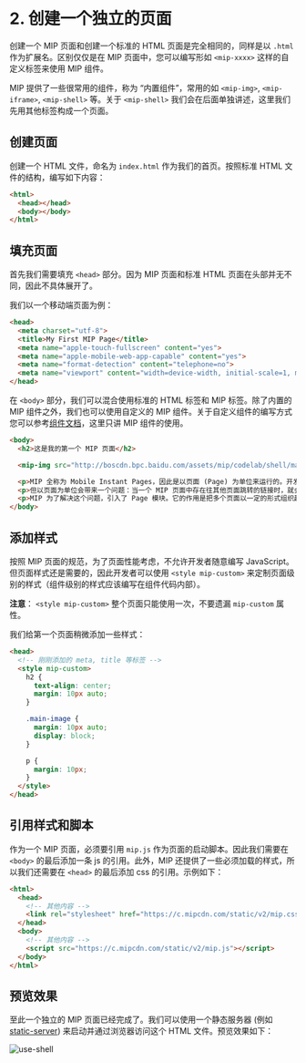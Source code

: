# 2. 创建一个独立的页面

创建一个 MIP 页面和创建一个标准的 HTML 页面是完全相同的，同样是以 `.html` 作为扩展名。区别仅仅是在 MIP 页面中，您可以编写形如 `<mip-xxxx>` 这样的自定义标签来使用 MIP 组件。

MIP 提供了一些很常用的组件，称为 “内置组件”，常用的如 `<mip-img>`, `<mip-iframe>`, `<mip-shell>` 等。关于 `<mip-shell>` 我们会在后面单独讲述，这里我们先用其他标签构成一个页面。

## 创建页面

创建一个 HTML 文件，命名为 `index.html` 作为我们的首页。按照标准 HTML 文件的结构，编写如下内容：

```html
<html>
  <head></head>
  <body></body>
</html>
```

## 填充页面

首先我们需要填充 `<head>` 部分。因为 MIP 页面和标准 HTML 页面在头部并无不同，因此不具体展开了。

我们以一个移动端页面为例：

```html
<head>
  <meta charset="utf-8">
  <title>My First MIP Page</title>
  <meta name="apple-touch-fullscreen" content="yes">
  <meta name="apple-mobile-web-app-capable" content="yes">
  <meta name="format-detection" content="telephone=no">
  <meta name="viewport" content="width=device-width, initial-scale=1, minimum-scale=1, maximum-scale=1, user-scalable=no">
</head>
```

在 `<body>` 部分，我们可以混合使用标准的 HTML 标签和 MIP 标签。除了内置的 MIP 组件之外，我们也可以使用自定义的 MIP 组件。关于自定义组件的编写方式您可以参考[组件文档](../../guide/component/introduction)，这里只讲 MIP 组件的使用。

```html
<body>
  <h2>这是我的第一个 MIP 页面</h2>

  <mip-img src="http://boscdn.bpc.baidu.com/assets/mip/codelab/shell/mashroom.jpg" width="300" height="300" class="main-image"></mip-img>

  <p>MIP 全称为 Mobile Instant Pages，因此是以页面 (Page) 为单位来运行的。开发者通过改造/提交一个个页面，继而被百度收录并展示。 </p>
  <p>但以页面为单位会带来一个问题：当一个 MIP 页面中存在往其他页面跳转的链接时，就会使浏览器使用加载页面的默认行为来加载新页面。这“第二跳”的体验比起从搜索结果页到 MIP 页面的“第一跳”来说相去甚远。 </p>
  <p>MIP 为了解决这个问题，引入了 Page 模块。它的作用是把多个页面以一定的形式组织起来，让它们互相之间切换时拥有和单页应用一样的切换效果，而不是浏览器默认的切换效果。这个功能大部分情况下对开发者是透明的，但也需要开发者遵守一定的页面编写规范。除此之外，一些和路由相关的信息和操作也会提供给开发者使用。这两部分将是本章节的主要内容。</p>
</body>
```

## 添加样式

按照 MIP 页面的规范，为了页面性能考虑，不允许开发者随意编写 JavaScript。但页面样式还是需要的，因此开发者可以使用 `<style mip-custom>` 来定制页面级别的样式（组件级别的样式应该编写在组件代码内部）。

__注意__： `<style mip-custom>` 整个页面只能使用一次，不要遗漏 `mip-custom` 属性。

我们给第一个页面稍微添加一些样式：

```html
<head>
  <!-- 刚刚添加的 meta, title 等标签 -->
  <style mip-custom>
    h2 {
      text-align: center;
      margin: 10px auto;
    }

    .main-image {
      margin: 10px auto;
      display: block;
    }

    p {
      margin: 10px;
    }
  </style>
</head>
```

## 引用样式和脚本

作为一个 MIP 页面，必须要引用 `mip.js` 作为页面的启动脚本。因此我们需要在 `<body>` 的最后添加一条 js 的引用。此外，MIP 还提供了一些必须加载的样式，所以我们还需要在 `<head>` 的最后添加 css 的引用。示例如下：

```html
<html>
  <head>
    <!-- 其他内容 -->
    <link rel="stylesheet" href="https://c.mipcdn.com/static/v2/mip.css">
  </head>
  <body>
    <!-- 其他内容 -->
    <script src="https://c.mipcdn.com/static/v2/mip.js"></script>
  </body>
</html>
```

## 预览效果

至此一个独立的 MIP 页面已经完成了。我们可以使用一个静态服务器 (例如 [static-server](https://www.npmjs.com/package/static-server)) 来启动并通过浏览器访问这个 HTML 文件。预览效果如下：

![use-shell](http://boscdn.bpc.baidu.com/assets/mip/codelab/shell/use-shell.png)
